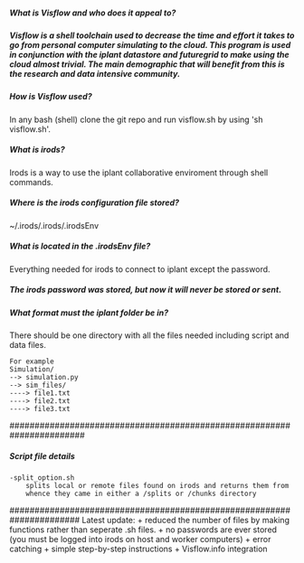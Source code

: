 <h5>What is Visflow and who does it appeal to?<h5>
	Visflow is a shell toolchain used to decrease the time and effort it takes to go from personal computer simulating to the cloud. This program is used in conjunction with the iplant datastore and futuregrid to make using the cloud almost trivial. The main demographic that will benefit from this is the research and data intensive community.

<h5>How is Visflow used?</h5>
	In any bash (shell) clone the git repo and run visflow.sh by using 'sh visflow.sh'.

<h5>What is irods?</h5>
	Irods is a way to use the iplant collaborative enviroment through shell commands.

<h5>Where is the irods configuration file stored?</h5>
	~/.irods/.irods/.irodsEnv

<h5>What is located in the .irodsEnv file?</h5>
	Everything needed for irods to connect to iplant except the password.

<h5>The irods password was stored, but now it will never be stored or sent.<h5>

<h5>What format must the iplant folder be in?</h5>
	There should be one directory with all the files needed including script and data files.  
	  
	For example  
	Simulation/  
	--> simulation.py
	--> sim_files/
	----> file1.txt
	----> file2.txt
	----> file3.txt


#######################################################################
<h5>Script file details</h5>

	-split_option.sh
		splits local or remote files found on irods and returns them from 	
		whence they came in either a /splits or /chunks directory
	

######################################################################
Latest update:
	+ reduced the number of files by making functions rather than seperate .sh files.
	+ no passwords are ever stored (you must be logged into irods on host and worker computers)
	+ error catching
	+ simple step-by-step instructions
	+ Visflow.info integration
